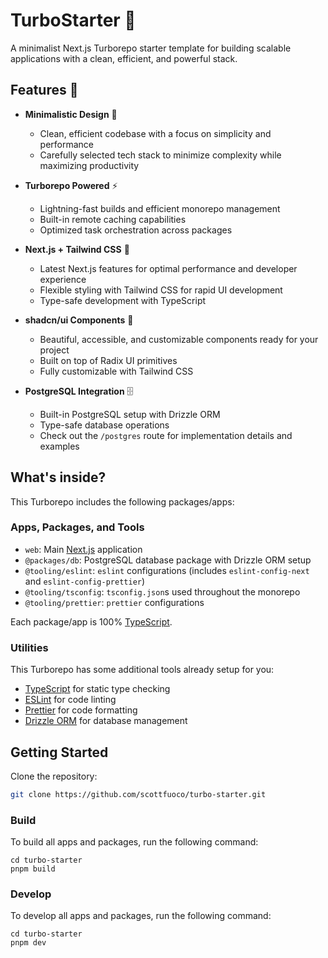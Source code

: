 # TurboStarter 🚀

A minimalist Next.js Turborepo starter template for building scalable applications with a clean, efficient, and powerful stack.

## Features 🌟

- **Minimalistic Design** 🎯
  - Clean, efficient codebase with a focus on simplicity and performance
  - Carefully selected tech stack to minimize complexity while maximizing productivity

- **Turborepo Powered** ⚡
  - Lightning-fast builds and efficient monorepo management
  - Built-in remote caching capabilities
  - Optimized task orchestration across packages

- **Next.js + Tailwind CSS** 🎨
  - Latest Next.js features for optimal performance and developer experience
  - Flexible styling with Tailwind CSS for rapid UI development
  - Type-safe development with TypeScript

- **shadcn/ui Components** 🧩
  - Beautiful, accessible, and customizable components ready for your project
  - Built on top of Radix UI primitives
  - Fully customizable with Tailwind CSS

- **PostgreSQL Integration** 🗄️
  - Built-in PostgreSQL setup with Drizzle ORM
  - Type-safe database operations
  - Check out the `/postgres` route for implementation details and examples

## What's inside?

This Turborepo includes the following packages/apps:

### Apps, Packages, and Tools

- `web`: Main [Next.js](https://nextjs.org/) application
- `@packages/db`: PostgreSQL database package with Drizzle ORM setup
- `@tooling/eslint`: `eslint` configurations (includes `eslint-config-next` and `eslint-config-prettier`)
- `@tooling/tsconfig`: `tsconfig.json`s used throughout the monorepo
- `@tooling/prettier`: `prettier` configurations

Each package/app is 100% [TypeScript](https://www.typescriptlang.org/).

### Utilities

This Turborepo has some additional tools already setup for you:

- [TypeScript](https://www.typescriptlang.org/) for static type checking
- [ESLint](https://eslint.org/) for code linting
- [Prettier](https://prettier.io) for code formatting
- [Drizzle ORM](https://orm.drizzle.team) for database management

## Getting Started

Clone the repository:

```sh
git clone https://github.com/scottfuoco/turbo-starter.git
```

### Build

To build all apps and packages, run the following command:

```
cd turbo-starter
pnpm build
```

### Develop

To develop all apps and packages, run the following command:

```
cd turbo-starter
pnpm dev
```